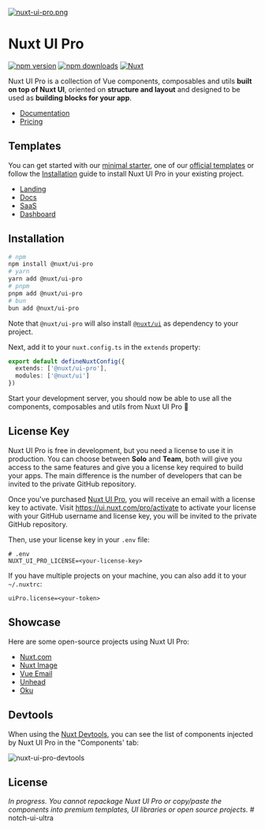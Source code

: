 [![nuxt-ui-pro.png](https://volta.s3.fr-par.scw.cloud/306965274_1682f2a7_dfc5_4c85_9807_6203cd568852_154cf5592c.png)](https://ui.nuxt.com/pro)

# Nuxt UI Pro

[![npm version][npm-version-src]][npm-version-href]
[![npm downloads][npm-downloads-src]][npm-downloads-href]
[![Nuxt][nuxt-src]][nuxt-href]

Nuxt UI Pro is a collection of Vue components, composables and utils **built on top of Nuxt UI**, oriented on **structure and layout** and designed to be used as **building blocks for your app**.

- [Documentation](https://ui.nuxt.com/pro/getting-started)
- [Pricing](https://ui.nuxt.com/pro/pricing)

## Templates

You can get started with our [minimal starter](https://github.com/nuxt-ui-pro/starter), one of our [official templates](https://ui.nuxt.com/pro/templates) or follow the [Installation](https://ui.nuxt.com/pro/getting-started/installation) guide to install Nuxt UI Pro in your existing project.

- [Landing](https://github.com/nuxt-ui-pro/landing)
- [Docs](https://github.com/nuxt-ui-pro/docs)
- [SaaS](https://github.com/nuxt-ui-pro/saas)
- [Dashboard](https://github.com/nuxt-ui-pro/dashboard)

## Installation

```bash
# npm
npm install @nuxt/ui-pro
# yarn
yarn add @nuxt/ui-pro
# pnpm
pnpm add @nuxt/ui-pro
# bun
bun add @nuxt/ui-pro
```

Note that `@nuxt/ui-pro` will also install [`@nuxt/ui`](https://ui.nuxt.com) as dependency to your project.

Next, add it to your `nuxt.config.ts` in the `extends` property:

```ts
export default defineNuxtConfig({
  extends: ['@nuxt/ui-pro'],
  modules: ['@nuxt/ui']
})
```

Start your development server, you should now be able to use all the components, composables and utils from Nuxt UI Pro 🚀

## License Key

Nuxt UI Pro is free in development, but you need a license to use it in production. You can choose between **Solo** and **Team**, both will give you access to the same features and give you a license key required to build your apps. The main difference is the number of developers that can be invited to the private GitHub repository.

Once you've purchased [Nuxt UI Pro](https://ui.nuxt.com/pro/pricing), you will receive an email with a license key to activate. Visit https://ui.nuxt.com/pro/activate to activate your license with your GitHub username and license key, you will be invited to the private GitHub repository.

Then, use your license key in your `.env` file:

```
# .env
NUXT_UI_PRO_LICENSE=<your-license-key>
```

If you have multiple projects on your machine, you can also add it to your `~/.nuxtrc`:

```
uiPro.license=<your-token>
```

## Showcase

Here are some open-source projects using Nuxt UI Pro:

- [Nuxt.com](https://github.com/nuxt/nuxt.com)
- [Nuxt Image](https://github.com/nuxt/image/tree/main/docs)
- [Vue Email](https://github.com/vue-email/docs)
- [Unhead](https://github.com/unjs/unhead/tree/main/docs)
- [Oku](https://github.com/oku-ui/docs)

## Devtools

When using the [Nuxt Devtools](https://devtools.nuxt.com), you can see the list of components injected by Nuxt UI Pro in the "Components' tab:

![nuxt-ui-pro-devtools](https://github.com/nuxt/ui-pro/assets/904724/4ec2862e-91a0-4ae1-9458-264983d39b6e)

<!-- Badges -->
[npm-version-src]: https://img.shields.io/npm/v/@nuxt/ui-pro/latest.svg?style=flat&colorA=020420&colorB=00DC82
[npm-version-href]: https://npmjs.com/package/@nuxt/ui-pro

[npm-downloads-src]: https://img.shields.io/npm/dm/@nuxt/ui-pro.svg?style=flat&colorA=020420&colorB=00DC82
[npm-downloads-href]: https://npmjs.com/package/@nuxt/ui-pro

[nuxt-src]: https://img.shields.io/badge/Nuxt-020420?logo=nuxt.js
[nuxt-href]: https://nuxt.com

## License

*In progress. You cannot repackage Nuxt UI Pro or copy/paste the components into premium templates, UI libraries or open source projects.*
#   n o t c h - u i - u l t r a  
 